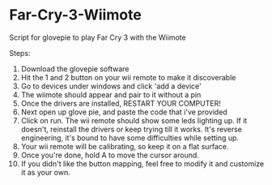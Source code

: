 Far-Cry-3-Wiimote
=================

Script for glovepie to play Far Cry 3 with the Wiimote

Steps:
1) Download the glovepie software 
2) Hit the 1 and 2 button on your wii remote to make it discoverable
3) Go to devices under windows and click 'add a device'
4) The wiimote should appear and pair to it without a pin
5) Once the drivers are installed, RESTART YOUR COMPUTER!
6) Next open up glove pie, and paste the code that i've provided
7) Click on run. The wii remote should show some leds lighting up. If it doesn't, reinstall the drivers or keep trying till it works. It's reverse engineering, it's bound to have some difficulties while setting up.
8) Your wii remote will be calibrating, so keep it on a flat surface.
9) Once you're done, hold A to move the cursor around.
10) If you didn't like the button mapping, feel free to modify it and customize it as your own.
